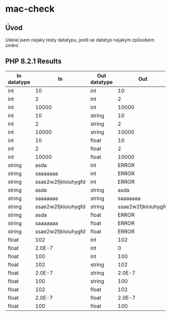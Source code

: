# **mac-check**

## Úvod

Udelal jsem nejaky testy datatypu, jestli se datatyp nejakým způsobem změní.


## PHP 8.2.1 Results
|In datatype  |In          |Out datatype|Out        |
|------|-------------------|------|-------------------|
|int   |10                 |int   |10                 |
|int   |2                  |int   |2                  |
|int   |10000              |int   |10000              |
|int   |10                 |string|10                 |
|int   |2                  |string|2                  |
|int   |10000              |string|10000              |
|int   |10                 |float |10                 |
|int   |2                  |float |2                  |
|int   |10000              |float |10000              |
|string|asda               |int   |ERROR              |
|string|saaaaaaa           |int   |ERROR              |
|string|ssae2w2fjkloiuhygfd|int   |ERROR              |
|string|asda               |string|asda               |
|string|saaaaaaa           |string|saaaaaaa           |
|string|ssae2w2fjkloiuhygfd|string|ssae2w2fjkloiuhygfd|
|string|asda               |float |ERROR              |
|string|saaaaaaa           |float |ERROR              |
|string|ssae2w2fjkloiuhygfd|float |ERROR              |
|float |102                |int   |102                |
|float |2.0E-7             |int   |0                  |
|float |100                |int   |100                |
|float |102                |string|102                |
|float |2.0E-7             |string|2.0E-7             |
|float |100                |string|100                |
|float |102                |float |102                |
|float |2.0E-7             |float |2.0E-7             |
|float |100                |float |100                |
